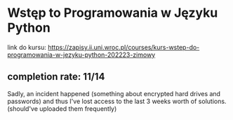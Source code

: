 # Wstęp to Programowania w Języku Python

link do kursu: [https://zapisy.ii.uni.wroc.pl/courses/kurs-wstep-do-programowania-w-jezyku-python-202223-zimowy
](https://zapisy.ii.uni.wroc.pl/courses/kurs-wstep-do-programowania-w-jezyku-python-202223-zimowy)

## completion rate: 11/14

Sadly, an incident happened (something about encrypted hard drives and passwords) and thus I've lost access to the last 3 weeks worth of solutions. (should've uploaded them frequently)
